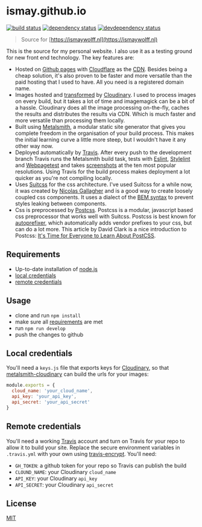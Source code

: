 # ismay.github.io
[![build status][build-badge]][build-url]
[![dependency status][dependency-badge]][dependency-url]
[![devdependency status][devdependency-badge]][devdependency-url]

> Source for [https://ismaywolff.nl](https://ismaywolff.nl)

This is the source for my personal website. I also use it as a testing ground for new front end technology. The key features are:

* Hosted on [Github pages](https://pages.github.com/) with [Cloudflare](https://www.cloudflare.com/) as the [CDN](https://en.wikipedia.org/wiki/Content_delivery_network). Besides being a cheap solution, it's also proven to be faster and more versatile than the paid hosting that I used to have. All you need is a registered domain name.
* Images hosted and [transformed](http://cloudinary.com/documentation/image_transformations) by [Cloudinary](http://cloudinary.com/). I used to process images on every build, but it takes a lot of time and imagemagick can be a bit of a hassle. Cloudinary does all the image processing on-the-fly, caches the results and distributes the results via CDN. Which is much faster and more versatile than processing them locally.
* Built using [Metalsmith](http://www.metalsmith.io/), a modular static site generator that gives you complete freedom in the organisation of your build process. This makes the initial learning curve a little more steep, but I wouldn't have it any other way now.
* Deployed automatically by [Travis](https://travis-ci.org/). After every push to the development branch Travis runs the Metalsmith build task, tests with [Eslint](http://eslint.org/), [Stylelint](http://stylelint.io/) and [Webpagetest](http://www.webpagetest.org/) and takes [screenshots](https://github.com/sindresorhus/pageres) at the ten most popular resolutions. Using Travis for the build process makes deployment a lot quicker as you're not compiling locally.
* Uses [Suitcss](https://suitcss.github.io/) for the css architecture. I've used Suitcss for a while now, it was created by [Nicolas Gallagher](http://nicolasgallagher.com/) and is a good way to create loosely coupled css components. It uses a dialect of the [BEM syntax](http://csswizardry.com/2013/01/mindbemding-getting-your-head-round-bem-syntax/) to prevent styles leaking between components.
* Css is preprocessed by [Postcss](http://postcss.org/). Postcss is a modular, javascript based css preprocessor that works well with Suitcss. Postcss is best known for [autoprefixer](https://github.com/postcss/autoprefixer), which automatically adds vendor prefixes to your css, but can do a lot more. This article by David Clark is a nice introduction to Postcss: [It's Time for Everyone to Learn About PostCSS](http://davidtheclark.com/its-time-for-everyone-to-learn-about-postcss/).

## Requirements

* Up-to-date installation of [node.js](https://nodejs.org/en/)
* [local credentials](#local-credentials)
* [remote credentials](#remote-credentials)

## Usage

* clone and run `npm install`
* make sure all [requirements](#requirements) are met
* run `npm run develop`
* push the changes to github

## Local credentials

You'll need a `keys.js` file that exports keys for [Cloudinary](http://cloudinary.com/), so that [metalsmith-cloudinary](https://github.com/superwolff/metalsmith-cloudinary) can build the urls for your images:

```javascript
module.exports = {
  cloud_name: 'your_cloud_name',
  api_key: 'your_api_key',
  api_secret: 'your_api_secret'
}
```

## Remote credentials

You'll need a working [Travis](https://travis-ci.org/) account and turn on Travis for your repo to allow it to build your site. Replace the secure environment variables in `.travis.yml` with your own using [travis-encrypt](https://www.npmjs.com/package/travis-encrypt). You'll need:

* `GH_TOKEN`: a github token for your repo so Travis can publish the build
* `CLOUND_NAME`: your Cloudinary `cloud_name`
* `API_KEY`: your Cloudinary `api_key`
* `API_SECRET`: your Cloudinary `api_secret`

## License

[MIT](http://ismay.mit-license.org/)

[build-badge]: https://travis-ci.org/ismay/ismay.github.io.svg
[build-url]: https://travis-ci.org/ismay/ismay.github.io
[dependency-badge]: https://david-dm.org/ismay/ismay.github.io.svg
[dependency-url]: https://david-dm.org/ismay/ismay.github.io
[devdependency-badge]: https://david-dm.org/ismay/ismay.github.io/dev-status.svg
[devdependency-url]: https://david-dm.org/ismay/ismay.github.io#info=devDependencies
